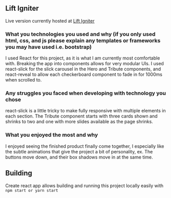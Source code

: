 ## Lift Igniter

Live version currently hosted at [Lift Igniter](https://claytonhart.github.io/rooster-grin/)

### What you technologies you used and why (if you only used html, css, and js please explain any templates or frameworks you may have used i.e. bootstrap)

I used React for this project, as it is what I am currently most comfortable with. Breaking the app into components allows for very modular UIs. I used react-slick for the slick carousel in the Hero and Tribute components, and react-reveal to allow each checkerboard component to fade in for 1000ms when scrolled to.

### Any struggles you faced when developing with technology you chose

react-slick is a little tricky to make fully responsive with multiple elements in each section. The Tribute component starts with three cards shown and shrinks to two and one with more slides available as the page shrinks.

### What you enjoyed the most and why

I enjoyed seeing the finished product finally come together, I especially like the subtle animations that give the project a bit of personality, ex. The buttons move down, and their box shadows move in at the same time.

## Building

Create react app allows building and running this project locally easily with `npm start or yarn start`
